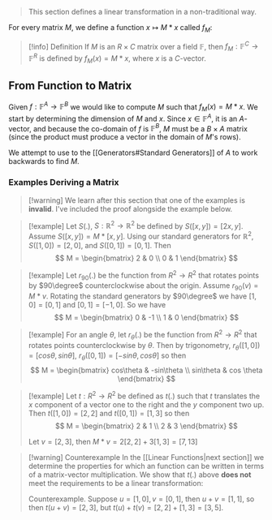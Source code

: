 > This section defines a linear transformation in a non-traditional way.

For every matrix $M$, we define a function $x \mapsto M * x$ called $f_M$:

> [!info] Definition
> If $M$ is an $R \times C$ matrix over a field $\mathbb{F}$, then $f_M : \mathbb{F}^C \to \mathbb{F}^R$ is defined by $f_M(x) = M * x$, where $x$ is a $C$-vector.

## From Function to Matrix

Given $f : \mathbb{F}^A \to \mathbb{F}^B$ we would like to compute $M$ such that $f_M(x) = M *x$. We start by determining the dimension of $M$ and $x$. Since $x \in \mathbb{F}^A$, it is an $A$-vector, and because the co-domain of $f$ is $\mathbb{F}^B$, $M$ must be a $B \times A$ matrix (since the product must produce a vector in the domain of $M$'s rows).

We attempt to use to the [[Generators#Standard Generators]] of $A$ to work backwards to find $M$.

### Examples Deriving a Matrix

> [!warning] We learn after this section that one of the examples is **invalid**. I've included the proof alongside the example below.

> [!example]
> Let $S(.)$, $S: \mathbb{R}^2 \to \mathbb{R}^2$ be defined by $S([x, y]) = [2x, y]$. Assume $S([x, y]) = M * [x, y]$. Using our standard generators for $\mathbb{R}^2$, $S([1, 0]) = [2, 0]$, and $S([0, 1]) = [0, 1]$.  Then
>$$
>M =
>\begin{bmatrix}
>2 & 0 \\
>0 & 1
>\end{bmatrix}
>$$


> [!example]
> Let $r_{90}(.)$ be the function from $R^2 \to R^2$ that rotates points by $90\degree$ counterclockwise about the origin. Assume $r_{90}(v) = M * v$. Rotating the standard generators by $90\degree$ we have $[1, 0] = [0, 1]$ and $[0, 1] = [-1, 0]$. So we have
> $$
> M =
> \begin{bmatrix}
> 0 & -1 \\
> 1 & 0
> \end{bmatrix}
> $$

> [!example]
> For an angle $\theta$, let $r_\theta(.)$ be the function from $R^2 \to R^2$ that rotates points counterclockwise by $\theta$. Then by trigonometry, $r_\theta([1, 0]) = [cos \theta, sin \theta]$, $r_\theta([0, 1]) = [-sin \theta, cos \theta]$ so then
> $$
> M =
> \begin{bmatrix}
> cos\theta & -sin\theta \\
> sin\theta & cos \theta
> \end{bmatrix}
> $$


> [!example]
> Let $t: R^2 \to R^2$ be defined as $t(.)$ such that $t$ translates the $x$ component of a vector one to the right and the $y$ component two up. Then $t([1, 0]) = [2, 2]$ and $t([0, 1]) = [1, 3]$ so then
> $$
> M =
> \begin{bmatrix}
> 2 & 1 \\
> 2 & 3
> \end{bmatrix}
> $$
>
> Let $v = [2, 3]$, then $M * v = 2[2, 2] + 3[1, 3] = [7, 13]$

> [!warning] Counterexample
> In the [[Linear Functions|next section]] we determine the properties for which an function can be written in terms of a matrix-vector multiplication. We show that $t(.)$ above **does not** meet the requirements to be a linear transformation:
>
> Counterexample.
> Suppose $u = [1, 0], v = [0, 1]$, then $u + v = [1, 1]$, so then $t(u + v) = [2, 3]$, but $t(u) + t(v) = [2, 2] + [1, 3] = [3, 5]$.